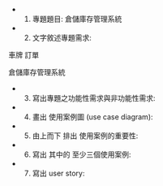 * 1. 專題題目: 倉儲庫存管理系統
* 2. 文字敘述專題需求: 

車牌 
訂單

倉儲庫存管理系統


* 3. 寫出專題之功能性需求與非功能性需求: 
* 4. 畫出 使用案例圖 (use case diagram): 
* 5. 由上而下 排出 使用案例的重要性: 
* 6. 寫出 其中的 至少三個使用案例: 
* 7. 寫出 user story: 
